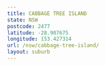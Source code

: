 ```yaml
---
title: CABBAGE TREE ISLAND
state: NSW
postcode: 2477
latitude: -28.907675
longitude: 153.427314
url: /nsw/cabbage-tree-island/
layout: suburb
---
```

